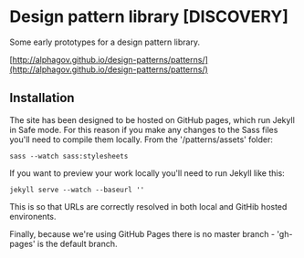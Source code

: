 # Design pattern library [DISCOVERY]

Some early prototypes for a design pattern library.

[http://alphagov.github.io/design-patterns/patterns/](http://alphagov.github.io/design-patterns/patterns/)


## Installation

The site has been designed to be hosted on GitHub pages, which run Jekyll in Safe mode. For this reason if you make any changes to the Sass files you'll need to compile them locally. From the '/patterns/assets' folder:

```
sass --watch sass:stylesheets
```

If you want to preview your work locally you'll need to run Jekyll like this:

```
jekyll serve --watch --baseurl ''
```

This is so that URLs are correctly resolved in both local and GitHib hosted environents.

Finally, because we're using GitHub Pages there is no master branch - 'gh-pages' is the default branch.